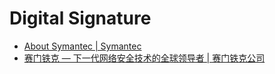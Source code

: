 # Digital Signature

- [About Symantec  | Symantec](https://www.symantec.com/about)
- [赛门铁克 — 下一代网络安全技术的全球领导者 | 赛门铁克公司](https://www.symantec.com/zh/cn)
